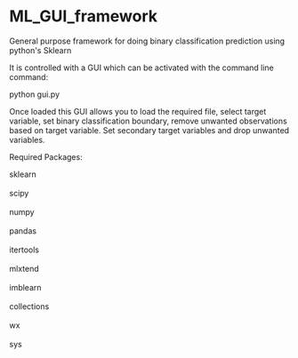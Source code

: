 # ML_GUI_framework
General purpose framework for doing binary classification prediction using python's Sklearn

It is controlled with a GUI which can be activated with the command line command:

python gui.py

Once loaded this GUI allows you to load the required file, select target variable, set binary  classification boundary, remove unwanted observations based on target variable. Set secondary target variables and drop unwanted variables.

Required Packages:

sklearn<br/><br/>
scipy<br/><br/>
numpy<br/><br/>
pandas<br/><br/>
itertools<br/><br/>
mlxtend<br/><br/>
imblearn<br/><br/>
collections<br/><br/>
wx<br/><br/>
sys<br/><br/>

